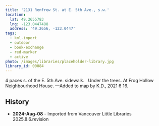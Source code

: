 ```yaml
---
title: '2131 Renfrew St. at E. 5th Ave., s.w.'
location:
  lat: 49.2655783
  lng: -123.0447488
  address: '49.2656, -123.0447'
tags:
  - kml-import
  - outdoor
  - book-exchange
  - red-marker
  - active
photo: /images/libraries/placeholder-library.jpg
library_id: 00084
---
```

4 paces s. of the E. 5th Ave. sidewalk.  
Under the trees.
At Frog Hollow Neighbourhood House.
—Added to map by K.D., 2021 6 16.

## History
- **2024-Aug-08** - Imported from Vancouver Little Libraries 2025.8.6.revision
